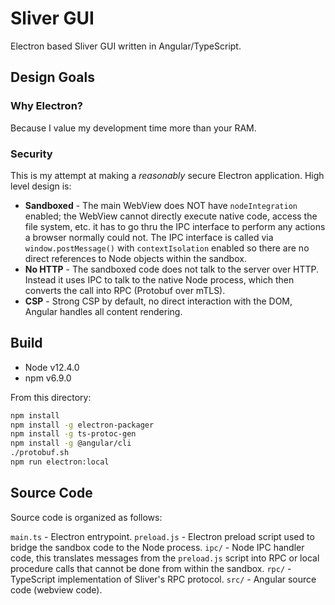 # Sliver GUI

Electron based Sliver GUI written in Angular/TypeScript.

## Design Goals

### Why Electron?

Because I value my development time more than your RAM.

### Security

This is my attempt at making a _reasonably_ secure Electron application. High level design is:

* __Sandboxed__ - The main WebView does NOT have `nodeIntegration` enabled; the WebView cannot directly execute native code, access the file system, etc. it has to go thru the IPC interface to perform any actions a browser normally could not. The IPC interface is called via `window.postMessage()` with `contextIsolation` enabled so there are no direct references to Node objects within the sandbox.
* __No HTTP__ - The sandboxed code does not talk to the server over HTTP. Instead it uses IPC to talk to the native Node process, which then converts the call into RPC (Protobuf over mTLS).
* __CSP__ - Strong CSP by default, no direct interaction with the DOM, Angular handles all content rendering.


## Build

* Node v12.4.0
* npm v6.9.0

From this directory:

```bash
npm install
npm install -g electron-packager
npm install -g ts-protoc-gen
npm install -g @angular/cli
./protobuf.sh
npm run electron:local
```

## Source Code

Source code is organized as follows:

`main.ts` - Electron entrypoint.
`preload.js` - Electron preload script used to bridge the sandbox code to the Node process.
`ipc/` - Node IPC handler code, this translates messages from the `preload.js` script into RPC or local procedure calls that cannot be done from within the sandbox.
`rpc/` - TypeScript implementation of Sliver's RPC protocol.
`src/` - Angular source code (webview code).
